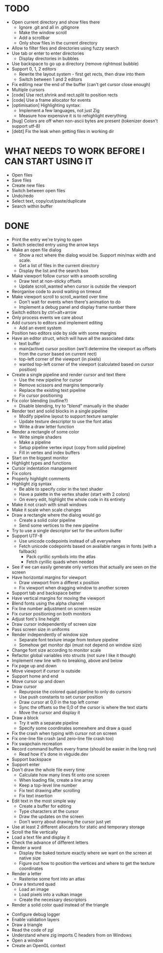 # TODO
- Open current directory and show files there
    - Ignore .git and all in .gitignore
    - Make the window scroll
    - Add a scrollbar
    - Only show files in the current directory
- Allow to filter files and directories using fuzzy search
- Use tab or enter to enter directories
    - Display directories in bubbles
- Use backspace to go up a directory (remove rightmost bubble)
- Support 0, 1, 2 editors
    + Rewrite the layout system - first get rects, then draw into them
    - Switch between 1 and 2 editors
- Fix editing near the end of the buffer (can't get cursor close enough)
- Multiple cursors
- [code] Use rect.shrink and rect.split to position rects
- [code] Use a frame allocator for events
- [optimisation] Highlighting syntax:
    - Implement a few languages, not just Zig
    - Measure how expensive it is to rehighlight everything
- [bug] Colors are off when non-ascii bytes are present (tokenizer doesn't support utf-8)
- [debt] Fix the leak when getting files in working dir

# WHAT NEEDS TO WORK BEFORE I CAN START USING IT
- Open files
- Save files
- Create new files
- Switch between open files
- Undo/redo
- Select text, copy/cut/paste/duplicate
- Search within buffer

# DONE
+ Print the entry we're trying to open
+ Switch selected entry using the arrow keys
+ Make an open file dialog
    + Show a rect where the dialog would be. Support min/max width and scale.
    + Get a list of files in the current directory
    + Display the list and the search box
+ Make viewport follow cursor with a smooth scrolling
    + Draw text at non-sticky offsets
    + Update scroll_wanted when cursor is outside the viewport
+ Reorganise code to avoid waiting on timeout
+ Make viewport scroll to scroll_wanted over time
    + Don't wait for events when there's animation to do
    + Implement a debug panel and display frame number there
+ Switch editors by ctrl+alt+arrow
+ Only process events we care about
+ Add cursors to editors and implement editing
    + Add an event system
+ Position two editors side by side with some margins
+ Have an editor struct, which will have all the associated data:
    + text buffer
    + main(active) cursor position (we'll determine the viewport as offsets from the cursor based on current rect)
    + top-left corner of the viewport (in pixels)
    + wanted top-left corner of the viewport (calculated based on cursor position)
+ Create a single pipeline and render cursor and text there
    + Use the new pipeline for cursor
    + Remove scissors and margins temporarily
    + Replace the existing text pipeline
    + Fix cursor positioning
+ Fix color blending (outline?)
    + Disable blending, try to "blend" manually in the shader
+ Render text and solid blocks in a single pipeline
    + Modify pipeline layout to support texture sampler
    + Update texture descriptor to use the font atlas
    + Write a draw letter function
+ Render a rectangle of some color
    + Write simple shaders
    + Make a pipeline
    + Setup pipeline vertex input (copy from solid pipeline)
    + Fill in vertex and index buffers
+ Start on the biggest monitor
+ Highlight types and functions
+ Cursor indentation management
+ Fix colors
+ Properly highlight comments
+ Highlight zig syntax
    + Be able to specify color in the text shader
    + Have a palette in the vertex shader (start with 2 colors)
    + On every edit, highlight the whole code in its entirety
+ Make it not crash with small windows
+ Make it scale when scale changes
+ Draw a rectangle where the dialog would go
    + Create a solid color pipeline
    + Send some vertices to the new pipeline
+ Try to use a single descriptor set for the uniform buffer
+ Support UTF-8
    + Use unicode codepoints instead of u8 everywhere
    + Fetch unicode codepoints based on available ranges in fonts (with a fallback)
        + Pack cyrillic symbols into the atlas
        + Fetch cyrillic quads when needed
+ See if we can easily generate only vertices that actually are seen on the screen
+ Have horizontal margins for viewport
    + Draw viewport from a differet x position
    + Fix viewport when dragging window to another screen
+ Support tab and backspace better
+ Have vertical margins for moving the viewport
+ Blend fonts using the alpha channel
+ Fix line number adjustment on screen resize
+ Fix cursor positioning on both monitors
+ Adjust font's line height
+ Draw cursor independently of screen size
+ Pass screen size in uniforms
+ Render independently of window size
    + Separate font texture image from texture pipeline
    + Somehow get monitor dpi (must not depend on window size)
+ Change font size according to monitor scale
+ Refactor global variables into structs (not sure I like it though)
+ Implement new line with no breaking, above and below
+ Fix page up and down
+ Move viewport if cursor is outside
+ Support home and end
+ Move cursor up and down
+ Draw cursor
    + Repurpose the colored quad pipeline to only do cursors
    + Use push constants to set cursor position
    + Draw cursor at 0,0 in the top left corner
    + Sync the offsets so the 0,0 of the cursor is where the text starts
    + Move the cursor and display it
+ Draw a block
    + Try it with a separate pipeline
    + Specify some coordinates somewhere and draw a quad
+ Fix the crash when typing with cursor not on screen
+ Fix one-line file crash (and zero-line file crash too)
+ Fix swapchain recreation
+ Record command buffers every frame (should be easier in the long run)
    + Read how it's done in vkguide.dev
+ Support backspace
+ Support enter
+ Don't draw the whole file every time
    + Calculate how many lines fit onto one screen
    + When loading file, create a line array
    + Keep a top-level line number
    + Fix text drawing after scrolling
    + Fix text insertion
+ Edit text in the most simple way
    + Create a buffer for editing
    + Type characters at the cursor
    + Draw the updates on the screen
    + Don't worry about drawing the cursor just yet
+ Use at least 2 different allocators for static and temporary storage
+ Scroll the file vertically
+ Load a text file and display it
+ Check the advance of different letters
+ Render a word
    + Display the baked texture exactly where we want on the screen at native size
    + Figure out how to position the vertices and where to get the texture coordinates
+ Render a letter
    + Rasterise some font into an atlas
+ Draw a textured quad
    + Load an image
    + Load pixels into a vulkan image
    + Create the necessary descriptors
+ Render a solid color quad instead of the triangle
- Configure debug logger
- Enable validation layers
- Draw a triangle
- Read the code of zgl
- Understand where zig imports C headers from on Windows
- Open a window
- Create an OpenGL context
